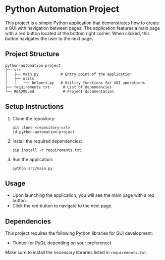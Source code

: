 # Python Automation Project

This project is a simple Python application that demonstrates how to create a GUI with navigation between pages. The application features a main page with a red button located at the bottom right corner. When clicked, this button navigates the user to the next page.

## Project Structure

```
python-automation-project
├── src
│   ├── main.py          # Entry point of the application
│   ├── utils
│   │   └── helpers.py   # Utility functions for GUI operations
├── requirements.txt      # List of dependencies
└── README.md             # Project documentation
```

## Setup Instructions

1. Clone the repository:
   ```
   git clone <repository-url>
   cd python-automation-project
   ```

2. Install the required dependencies:
   ```
   pip install -r requirements.txt
   ```

3. Run the application:
   ```
   python src/main.py
   ```

## Usage

- Upon launching the application, you will see the main page with a red button.
- Click the red button to navigate to the next page.

## Dependencies

This project requires the following Python libraries for GUI development:

- Tkinter (or PyQt, depending on your preference)

Make sure to install the necessary libraries listed in `requirements.txt`.